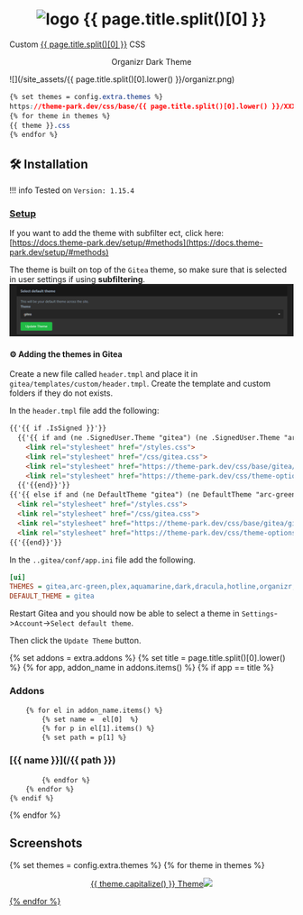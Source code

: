 <h1 align="center"> <img src="/site_assets/{{ page.title.split()[0].lower() }}/logo.png" alt="logo" width="30" height="30"> {{ page.title.split()[0] }}</h1>

Custom [{{ page.title.split()[0] }}](https://github.com/go-gitea/gitea) CSS

<p align="center"> Organizr Dark Theme </p>

![](/site_assets/{{ page.title.split()[0].lower() }}/organizr.png)

```css
{% set themes = config.extra.themes %}
https://theme-park.dev/css/base/{{ page.title.split()[0].lower() }}/XXX.css
{% for theme in themes %}
{{ theme }}.css
{% endfor %}
```

## 🛠️ Installation

!!! info
    Tested on `Version: 1.15.4`

### [Setup](/setup)

If you want to add the theme with subfilter ect, click here: [https://docs.theme-park.dev/setup/#methods](https://docs.theme-park.dev/setup/#methods)

The theme is built on top of the `Gitea` theme, so make sure that is selected in user settings if using **subfiltering**.
![select](/site_assets/gitea/select_theme.png)

#### ⚙️ Adding the themes in Gitea

Create a new file called `header.tmpl` and place it in `gitea/templates/custom/header.tmpl`. Create the template and custom folders if they do not exists.

In the `header.tmpl` file add the following:

```html
{{'{{ if .IsSigned }}'}}
  {{'{{ if and (ne .SignedUser.Theme "gitea") (ne .SignedUser.Theme "arc-green") }}'}}
    <link rel="stylesheet" href="/styles.css">
    <link rel="stylesheet" href="/css/gitea.css">
    <link rel="stylesheet" href="https://theme-park.dev/css/base/gitea/gitea-base.css">
    <link rel="stylesheet" href="https://theme-park.dev/css/theme-options/{{'{{.SignedUser.Theme}}'}}.css">
  {{'{{end}}'}}
{{'{{ else if and (ne DefaultTheme "gitea") (ne DefaultTheme "arc-green") }}'}}
  <link rel="stylesheet" href="/styles.css">
  <link rel="stylesheet" href="/css/gitea.css">
  <link rel="stylesheet" href="https://theme-park.dev/css/base/gitea/gitea-base.css">
  <link rel="stylesheet" href="https://theme-park.dev/css/theme-options/{{'{{DefaultTheme}}'}}.css">
{{'{{end}}'}}
```

In the `..gitea/conf/app.ini` file add the following.

```ini
[ui]
THEMES = gitea,arc-green,plex,aquamarine,dark,dracula,hotline,organizr,space-gray,hotpink,onedark,overseerr,nord
DEFAULT_THEME = gitea
```

Restart Gitea and you should now be able to select a theme in `Settings`->`Account`->`Select default theme`.

Then click the `Update Theme` button.

{% set addons = extra.addons %}
{% set title = page.title.split()[0].lower() %}
{% for app, addon_name in addons.items() %}
    {% if app  ==  title %}

### Addons

        {% for el in addon_name.items() %}
            {% set name =  el[0]  %}
            {% for p in el[1].items() %}
            {% set path = p[1] %}

### [{{ name }}](/{{ path }})

            {% endfor %}
        {% endfor %}
    {% endif %}
{% endfor %}

## Screenshots

{% set themes = config.extra.themes %}
{% for theme in themes %}
<p align="center">  
<a href="/site_assets/{{ page.title.split()[0].lower() }}/{{ theme }}.png">{{ theme.capitalize() }} Theme<img src="/site_assets/{{ page.title.split()[0].lower() }}/{{ theme }}.png"></img>
</p>
{% endfor %}